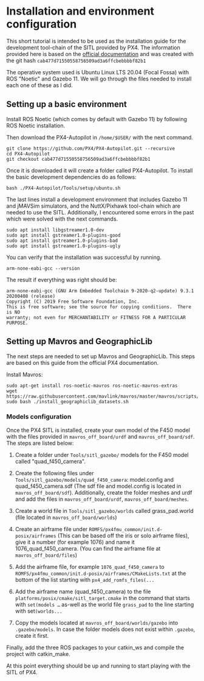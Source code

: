 # Installation and environment configuration

This short tutorial is intended to be used as the installation guide for the development tool-chain of the SITL provided by PX4. The information provided here is based on the [official documentation](https://docs.px4.io/main/en/index.html) and was created with the git hash ```cab477d71550558756509ad3a6ffcbebbbbf82b1```



The operative system used is Ubuntu Linux LTS 20.04 (Focal Fossa) with ROS "Noetic" and Gazebo 11. We will go through the files needed to install each one of these as I did.


## Setting up a basic environment

Install ROS Noetic (which comes by default with Gazebo 11) by following ROS Noetic installation.

Then download the PX4-Autopilot in ```/home/$USER/``` with the next command.

```
git clone https://github.com/PX4/PX4-Autopilot.git --recursive
cd PX4-Autopilot
git checkout cab477d71550558756509ad3a6ffcbebbbbf82b1
```

Once it is downloaded it will create a folder called PX4-Autopilot. To install the basic development dependencies do as follows:
```
bash ./PX4-Autopilot/Tools/setup/ubuntu.sh
```

The last lines install a development environment that includes Gazebo 11 and jMAVSim simulators, and the NuttX/Pixhawk tool-chain which are needed to use the SITL. Additionally, I encountered some errors in the past which were solved with the next commands.

```
sudo apt install libgstreamer1.0-dev 
sudo apt install gstreamer1.0-plugins-good  
sudo apt install gstreamer1.0-plugins-bad  
sudo apt install gstreamer1.0-plugins-ugly
```

You can verify that the installation was successful by running.
```
arm-none-eabi-gcc --version
```

The result if everything was right should be:
```
arm-none-eabi-gcc (GNU Arm Embedded Toolchain 9-2020-q2-update) 9.3.1 20200408 (release)
Copyright (C) 2019 Free Software Foundation, Inc.
This is free software; see the source for copying conditions.  There is NO
warranty; not even for MERCHANTABILITY or FITNESS FOR A PARTICULAR PURPOSE.
```

## Setting up Mavros and GeographicLib

The next steps are needed to set up Mavros and GeographicLib. This steps are based on this guide from the official PX4 documentation.

Install Mavros:
```
sudo apt-get install ros-noetic-mavros ros-noetic-mavros-extras
wget https://raw.githubusercontent.com/mavlink/mavros/master/mavros/scripts/install_geographiclib_datasets.sh
sudo bash ./install_geographiclib_datasets.sh   
```


### Models configuration

Once the PX4 SITL is installed, create your own model of the F450 model with the files provided in ```mavros_off_board/urdf``` and ```mavros_off_board/sdf```. The steps are listed below:

1. Create a folder under ```Tools/sitl_gazebo/``` models for the F450 model called "quad_f450_camera".

2. Create the following files under ```Tools/sitl_gazebo/models/quad_f450_camera```: model.config and quad_f450_camera.sdf (The sdf file and model.config is located in ```mavros_off_board/sdf```). Additionally, create the folder meshes and urdf and add the files in ```mavros_off_board/urdf```, ```mavros_off_board/meshes```.

3. Create a world file in ```Tools/sitl_gazebo/worlds``` called grass_pad.world (file located in ```mavros_off_board/worlds```)

4. Create an airframe file under ```ROMFS/px4fmu_common/init.d-posix/airframes``` (This can be based off the iris or solo airframe files), give it a number (for example 1076) and name it 1076_quad_f450_camera. (You can find the airframe file at ```mavros_off_board/files```)
5. Add the airframe file, for example ```1076_quad_f450_camera``` to ```ROMFS/px4fmu_common/init.d-posix/airframes/CMakeLists.txt``` at the bottom of the list starting with ```px4_add_romfs_files(...```
6. Add the airframe name (quad_f450_camera) to the file ```platforms/posix/cmake/sitl_target.cmake``` in the command that starts with ```set(models …``` as-well as the world file ```grass_pad``` to the line starting with set```(worlds...```
7. Copy the models located at ```mavros_off_board/worlds/gazebo``` into ```.gazebo/models```. In case the folder models does not exist within ```.gazebo```, create it first.


Finally, add the three ROS packages to your catkin_ws and compile the project with catkin_make.

At this point everything should be up and running to start playing with the SITL of PX4.
